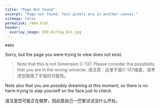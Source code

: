 ```yaml
---
title: "Page Not Found"
excerpt: "Page not found. Your pixels are in another canvas."
sitemap: false
permalink: /404.html
header:
  overlay_image: QSD_AirTag_6v1.jpg
---
```

`#404`

Sorry, but the page you were trying to view does not exist.

> Note that this is not Dimension C-137. Please consider the possibility that you are in the wrong universe.
> 请注意：这里不是C-137维度，请考虑您跑错了宇宙的可能性。

Note also that you are possibly dreaming at this moment, so there is no harm trying to slap yourself on the face just to check.

请注意您可能正在做梦，因此扇自己一巴掌试试没什么坏处。
